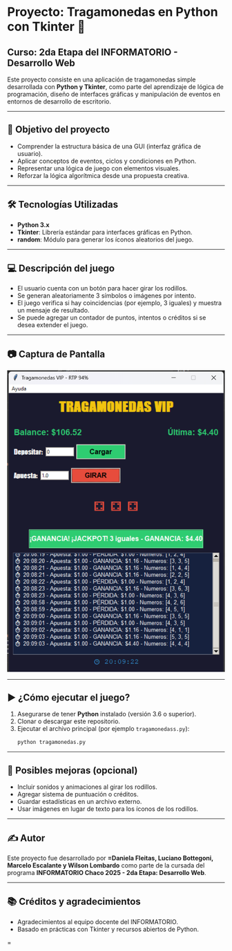 # Proyecto: Tragamonedas en Python con Tkinter 🎰

## Curso: 2da Etapa del INFORMATORIO - Desarrollo Web

Este proyecto consiste en una aplicación de tragamonedas simple desarrollada con **Python y Tkinter**, como parte del aprendizaje de lógica de programación, diseño de interfaces gráficas y manipulación de eventos en entornos de desarrollo de escritorio.

---

## 🎯 Objetivo del proyecto

- Comprender la estructura básica de una GUI (interfaz gráfica de usuario).
- Aplicar conceptos de eventos, ciclos y condiciones en Python.
- Representar una lógica de juego con elementos visuales.
- Reforzar la lógica algorítmica desde una propuesta creativa.

---

## 🛠️ Tecnologías Utilizadas

- **Python 3.x**
- **Tkinter**: Librería estándar para interfaces gráficas en Python.
- **random**: Módulo para generar los íconos aleatorios del juego.

---

## 💻 Descripción del juego

- El usuario cuenta con un botón para hacer girar los rodillos.
- Se generan aleatoriamente 3 símbolos o imágenes por intento.
- El juego verifica si hay coincidencias (por ejemplo, 3 iguales) y muestra un mensaje de resultado.
- Se puede agregar un contador de puntos, intentos o créditos si se desea extender el juego.

---

## 📷 Captura de Pantalla
![Tragamonedas GUI](https://raw.githubusercontent.com/WilsonLombardo/repo-tkinter/main/tragamonedas.png)

---

## ▶️ ¿Cómo ejecutar el juego?

1. Asegurarse de tener **Python** instalado (versión 3.6 o superior).
2. Clonar o descargar este repositorio.
3. Ejecutar el archivo principal (por ejemplo `tragamonedass.py`):
   ```bash
   python tragamonedas.py
   ```

---

## 🧠 Posibles mejoras (opcional)

- Incluir sonidos y animaciones al girar los rodillos.
- Agregar sistema de puntuación o créditos.
- Guardar estadísticas en un archivo externo.
- Usar imágenes en lugar de texto para los íconos de los rodillos.

---

## ✍️ Autor

Este proyecto fue desarrollado por **=Daniela Fleitas, Luciano Bottegoni, Marcelo Escalante y Wilson Lombardo** como parte de la cursada del programa **INFORMATORIO Chaco 2025 - 2da Etapa: Desarrollo Web**.

---

## 📚 Créditos y agradecimientos

- Agradecimientos al equipo docente del INFORMATORIO.
- Basado en prácticas con Tkinter y recursos abiertos de Python.

=
